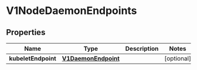 
# V1NodeDaemonEndpoints

## Properties
Name | Type | Description | Notes
------------ | ------------- | ------------- | -------------
**kubeletEndpoint** | [**V1DaemonEndpoint**](V1DaemonEndpoint.md) |  |  [optional]



